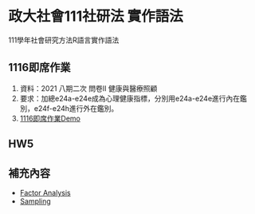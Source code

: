 # 政大社會111社研法 實作語法
111學年社會研究方法R語言實作語法

## 1116即席作業
1. 資料：2021 八期二次 問卷II 健康與醫療照顧
2. 要求：加總e24a-e24e成為心理健康指標，分別用e24a-e24e進行內在鑑別，e24f-e24h進行外在鑑別。
3. [1116即席作業Demo](https://huang-kyle.github.io/SRM_HW_R_Code/1116/1116.html)

## HW5

## 補充內容
- [Factor Analysis](https://huang-kyle.github.io/SRM_HW_R_Code/Test/FactorAnalysis.html)
- [Sampling](https://huang-kyle.github.io/SRM_HW_R_Code/Test/Sampling.html)
